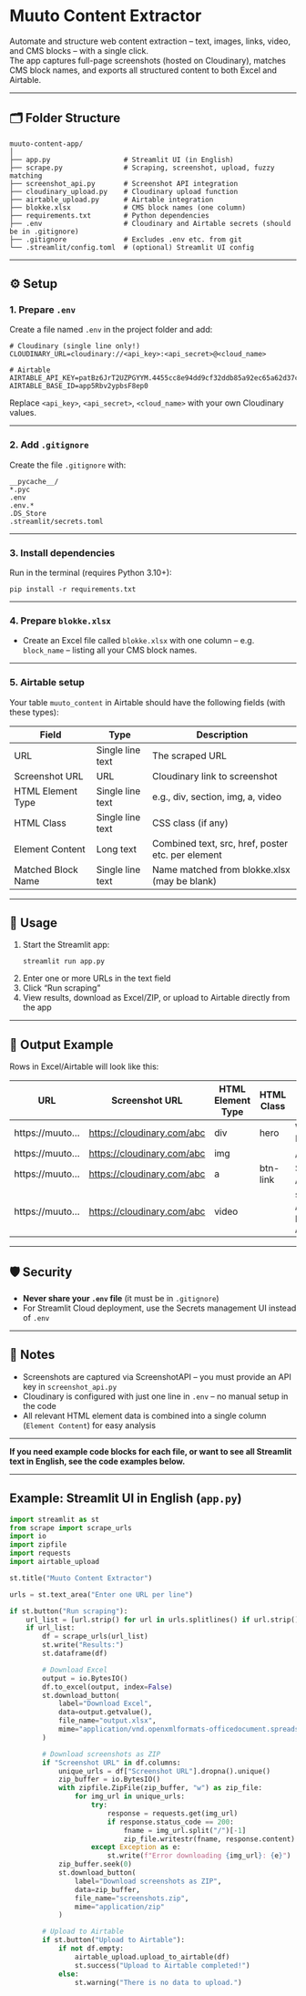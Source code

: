 # Muuto Content Extractor

Automate and structure web content extraction – text, images, links, video, and CMS blocks – with a single click.  
The app captures full-page screenshots (hosted on Cloudinary), matches CMS block names, and exports all structured content to both Excel and Airtable.

---

## 🗂️ Folder Structure

```
muuto-content-app/
│
├── app.py                  # Streamlit UI (in English)
├── scrape.py               # Scraping, screenshot, upload, fuzzy matching
├── screenshot_api.py       # Screenshot API integration
├── cloudinary_upload.py    # Cloudinary upload function
├── airtable_upload.py      # Airtable integration
├── blokke.xlsx             # CMS block names (one column)
├── requirements.txt        # Python dependencies
├── .env                    # Cloudinary and Airtable secrets (should be in .gitignore)
├── .gitignore              # Excludes .env etc. from git
└── .streamlit/config.toml  # (optional) Streamlit UI config
```

---

## ⚙️ Setup

### 1. Prepare `.env`

Create a file named `.env` in the project folder and add:

```
# Cloudinary (single line only!)
CLOUDINARY_URL=cloudinary://<api_key>:<api_secret>@<cloud_name>

# Airtable
AIRTABLE_API_KEY=patBz6JrT2UZPGYYM.4455cc8e94dd9cf32ddb85a92ec65a62d37cea4c873c8a71beeec22074ef1673
AIRTABLE_BASE_ID=app5Rbv2ypbsF8ep0
```

Replace `<api_key>`, `<api_secret>`, `<cloud_name>` with your own Cloudinary values.

---

### 2. Add `.gitignore`

Create the file `.gitignore` with:

```
__pycache__/
*.pyc
.env
.env.*
.DS_Store
.streamlit/secrets.toml
```

---

### 3. Install dependencies

Run in the terminal (requires Python 3.10+):

```
pip install -r requirements.txt
```

---

### 4. Prepare `blokke.xlsx`

- Create an Excel file called `blokke.xlsx` with one column – e.g. `block_name` – listing all your CMS block names.

---

### 5. Airtable setup

Your table `muuto_content` in Airtable should have the following fields (with these types):

| Field              | Type            | Description                                 |
|--------------------|-----------------|---------------------------------------------|
| URL                | Single line text| The scraped URL                             |
| Screenshot URL     | URL             | Cloudinary link to screenshot               |
| HTML Element Type  | Single line text| e.g., div, section, img, a, video           |
| HTML Class         | Single line text| CSS class (if any)                          |
| Element Content    | Long text       | Combined text, src, href, poster etc. per element |
| Matched Block Name | Single line text| Name matched from blokke.xlsx (may be blank)|

---

## 🚦 Usage

1. Start the Streamlit app:  
   ```
   streamlit run app.py
   ```
2. Enter one or more URLs in the text field
3. Click “Run scraping”
4. View results, download as Excel/ZIP, or upload to Airtable directly from the app

---

## 📄 Output Example

Rows in Excel/Airtable will look like this:

| URL             | Screenshot URL              | HTML Element Type | HTML Class | Element Content                  | Matched Block Name |
|-----------------|----------------------------|-------------------|------------|----------------------------------|--------------------|
| https://muuto…  | https://cloudinary.com/abc | div               | hero       | Welcome to Muuto                 | hero               |
| https://muuto…  | https://cloudinary.com/abc | img               |            | /assets/hero.jpg                 |                    |
| https://muuto…  | https://cloudinary.com/abc | a                 | btn-link   | Shop Now (href: /shop/products)  |                    |
| https://muuto…  | https://cloudinary.com/abc | video             |            | src: /videos/intro.mp4, poster: /posters/vid.png |      |

---

## 🛡️ Security

- **Never share your `.env` file** (it must be in `.gitignore`)
- For Streamlit Cloud deployment, use the Secrets management UI instead of `.env`

---

## 🧩 Notes

- Screenshots are captured via ScreenshotAPI – you must provide an API key in `screenshot_api.py`
- Cloudinary is configured with just one line in `.env` – no manual setup in the code
- All relevant HTML element data is combined into a single column (`Element Content`) for easy analysis

---

**If you need example code blocks for each file, or want to see all Streamlit text in English, see the code examples below.**

---

## Example: Streamlit UI in English (`app.py`)

```python
import streamlit as st
from scrape import scrape_urls
import io
import zipfile
import requests
import airtable_upload

st.title("Muuto Content Extractor")

urls = st.text_area("Enter one URL per line")

if st.button("Run scraping"):
    url_list = [url.strip() for url in urls.splitlines() if url.strip()]
    if url_list:
        df = scrape_urls(url_list)
        st.write("Results:")
        st.dataframe(df)

        # Download Excel
        output = io.BytesIO()
        df.to_excel(output, index=False)
        st.download_button(
            label="Download Excel",
            data=output.getvalue(),
            file_name="output.xlsx",
            mime="application/vnd.openxmlformats-officedocument.spreadsheetml.sheet"
        )

        # Download screenshots as ZIP
        if "Screenshot URL" in df.columns:
            unique_urls = df["Screenshot URL"].dropna().unique()
            zip_buffer = io.BytesIO()
            with zipfile.ZipFile(zip_buffer, "w") as zip_file:
                for img_url in unique_urls:
                    try:
                        response = requests.get(img_url)
                        if response.status_code == 200:
                            fname = img_url.split("/")[-1]
                            zip_file.writestr(fname, response.content)
                    except Exception as e:
                        st.write(f"Error downloading {img_url}: {e}")
            zip_buffer.seek(0)
            st.download_button(
                label="Download screenshots as ZIP",
                data=zip_buffer,
                file_name="screenshots.zip",
                mime="application/zip"
            )

        # Upload to Airtable
        if st.button("Upload to Airtable"):
            if not df.empty:
                airtable_upload.upload_to_airtable(df)
                st.success("Upload to Airtable completed!")
            else:
                st.warning("There is no data to upload.")
```
